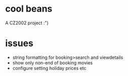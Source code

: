 # cool beans
A CZ2002 project :")

# issues
* string formatting for booking>search and viewdetails
* show only non-end of booking movies
* configure setting holiday prices etc